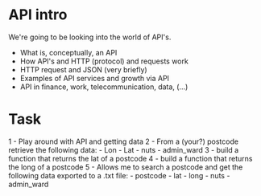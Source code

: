 # API intro

We're going to be looking into the world of API's.

- What is, conceptually, an API
- How API's and HTTP (protocol) and requests work
- HTTP request and JSON (very briefly)
- Examples of API services and growth via API
- API in finance, work, telecommunication, data, (...)

# Task 

1 - Play around with API and getting data
2 - From a (your?) postcode retrieve the following data:
    - Lon
    - Lat
    - nuts
    - admin_ward
3 - build a function that returns the lat of a postcode
4 - build a function that returns the long of a postcode
5 - Allows me to search a postcode and get the following data 
exported to a .txt file:
    - postcode
    - lat
    - long
    - nuts
    - admin_ward